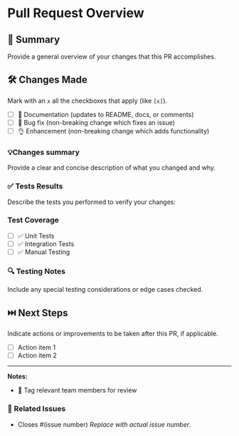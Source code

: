 # Pull Request Overview

## 📝 Summary
 Provide a general overview of your changes that this PR accomplishes.

## 🛠️ Changes Made
Mark with an `x` all the checkboxes that apply (like `[x]`).

- [ ] 📝 Documentation (updates to README, docs, or comments)
- [ ] 🐛 Bug fix (non-breaking change which fixes an issue)
- [ ] 👌 Enhancement (non-breaking change which adds functionality)

### 💡Changes summary
Provide a clear and concise description of what you changed and why.

### ✅ Tests Results
Describe the tests you performed to verify your changes:

### Test Coverage
<!-- Mark with an `x` all the checkboxes that apply (like `[x]`). -->
- [ ] ✅ Unit Tests
- [ ] ✅ Integration Tests
- [ ] ✅ Manual Testing

### 🔍 Testing Notes
Include any special testing considerations or edge cases checked.

## ⏭️ Next Steps
Indicate actions or improvements to be taken after this PR, if applicable.
- [ ] Action item 1
- [ ] Action item 2

---
**Notes:**
- 👥 Tag relevant team members for review

 ### 🔗 Related Issues
- Closes #(issue number) *Replace with actual issue number*.